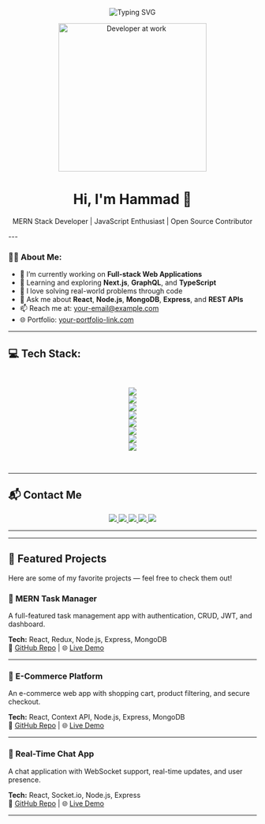 <!-- Banner / Header -->
<p align="center">
  <img src="https://readme-typing-svg.demolab.com?font=Fira+Code&pause=1000&center=true&vCenter=true&width=435&lines=HHey+there!+I'm+a+MERN+Stack+Developer;I+Build+Scalable+Full-Stack+Apps+%F0%9F%92%BB" alt="Typing SVG" />
</p>

<p align="center">
  <img src="https://raw.githubusercontent.com/ABSphreak/ABSphreak/master/gifs/Working.gif" width="300" alt="Developer at work" />
</p>

<h1 align="center">Hi, I'm Hammad 👋</h1>

<p align="center">
  MERN Stack Developer | JavaScript Enthusiast | Open Source Contributor
</p>
---

### 👨‍💻 About Me:

- 🔭 I’m currently working on **Full-stack Web Applications**
- 🌱 Learning and exploring **Next.js**, **GraphQL**, and **TypeScript**
- 🧩 I love solving real-world problems through code
- 💬 Ask me about **React**, **Node.js**, **MongoDB**, **Express**, and **REST APIs**
- 📫 Reach me at: [your-email@example.com](mailto:your-email@example.com)
- 🌐 Portfolio: [your-portfolio-link.com](https://your-portfolio-link.com)

---
## 💻 Tech Stack:

<br/>

<p align='center'>
<img src="https://skillicons.dev/icons?i=js,python,nodejs,typescript,aws,docker" />
<br>
<img src="https://skillicons.dev/icons?i=mongodb,expressjs,react,linux,nextjs,flask" />
<br>
<img src="https://skillicons.dev/icons?i=nestjs,git,mysql,postgres,nginx,fastapi" />
<br>
<img src="https://skillicons.dev/icons?i=react,django,firebase,redux,supabase,googlecloud" />
<br>
<img src="https://skillicons.dev/icons?i=github,electron,graphql,prisma,tailwind,threejs" />
<br>
<img src="https://skillicons.dev/icons?i=sass,vite,jest,postman,appwrite,vercel" />
<br>
<img src="https://skillicons.dev/icons?i=npm,yarn,figma,bootstrap,html,css" />
<br>
<img src="https://skillicons.dev/icons?i=photoshop,netlify,jquery" />
</p>

<br/>

---

## 📬 Contact Me

<p align="center">
  <a href="mailto:your.email@example.com">
    <img src="https://img.shields.io/badge/Email-D14836?style=for-the-badge&logo=gmail&logoColor=white" />
  </a>
  <a href="https://www.linkedin.com/in/yourusername" target="_blank">
    <img src="https://img.shields.io/badge/LinkedIn-0077B5?style=for-the-badge&logo=linkedin&logoColor=white" />
  </a>
  <a href="https://twitter.com/yourusername" target="_blank">
    <img src="https://img.shields.io/badge/Twitter-1DA1F2?style=for-the-badge&logo=twitter&logoColor=white" />
  </a>
  <a href="https://your-portfolio-link.com" target="_blank">
    <img src="https://img.shields.io/badge/Portfolio-000000?style=for-the-badge&logo=firefox&logoColor=white" />
  </a>
  <a href="https://github.com/yourusername" target="_blank">
    <img src="https://img.shields.io/badge/GitHub-100000?style=for-the-badge&logo=github&logoColor=white" />
  </a>
</p>

---

---

## 📌 Featured Projects

Here are some of my favorite projects — feel free to check them out!

### 🧠 MERN Task Manager

A full-featured task management app with authentication, CRUD, JWT, and dashboard.

**Tech:** React, Redux, Node.js, Express, MongoDB  
🔗 [GitHub Repo](https://github.com/yourusername/task-manager) | 🌐 [Live Demo](https://task-manager.example.com)

---

### 🛒 E-Commerce Platform

An e-commerce web app with shopping cart, product filtering, and secure checkout.

**Tech:** React, Context API, Node.js, Express, MongoDB  
🔗 [GitHub Repo](https://github.com/yourusername/ecommerce-platform) | 🌐 [Live Demo](https://ecommerce.example.com)

---

### 💬 Real-Time Chat App

A chat application with WebSocket support, real-time updates, and user presence.

**Tech:** React, Socket.io, Node.js, Express  
🔗 [GitHub Repo](https://github.com/yourusername/chat-app) | 🌐 [Live Demo](https://chat.example.com)

---
